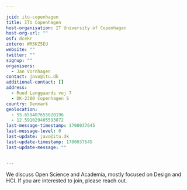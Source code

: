```yaml
---
    
jcid: itu-copenhagen
title: ITU Copenhagen
host-organisation: IT University of Copenhagen
host-org-url: ""
osf: dcekr
zotero: WR5KZ5EU
website: ""
twitter: ""
signup: ""
organisers:
  - Jan Vornhagen
contact: javo@itu.dk
additional-contact: []
address:
  - Rued Langgaards vej 7
  - DK-2300 Copenhagen S
country: Denmark
geolocation:
  - 55.659407655020196
  - 12.591029405593872
last-message-timestamp: 1700037645
last-message-level: 0
last-update: javo@itu.dk
last-update-timestamp: 1700037645
last-update-message: ""


---
```


We discuss Open Science and Academia, mostly focused on Design and HCI. If you are interested to join, please reach out.
